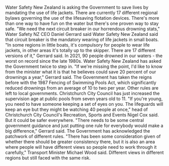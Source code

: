 Water Safety New Zealand is asking the Government to save lives by mandating the use of life jackets.
There are currently 17 different regional bylaws governing the use of the lifesaving flotation devices.
There's more than one way to have fun on the water but there's one proven way to stay safe.
"We need the next circuit breaker in our horrendous drowning stats," Water Safety NZ CEO Daniel Gerrard said
Water Safety New Zealand said that circuit breaker is the mandatory wearing of life jackets in small boats.
"In some regions in little boats, it's compulsory for people to wear life jackets, in other areas it's totally up to the skipper. There are 17 different versions of it," Gerrard said.
In 2021, 90 people drowned in our waters - the worst on record since the late 1980s.
Water Safety New Zealand has asked the Government twice to step in.
"If we're missing the point, I'd like to know from the minister what it is that he believes could save 20 percent of our drownings a year," Gerrard said.
The Government has taken the reigns before with the 1987 Fencing of Swimming Pools Act, which significantly reduced drownings from an average of 10 to two per year.
Other rules are left to local governments. Christchurch City Council has just increased the supervision age at public pools from seven years old to 11.
"If you're young, you need to have someone keeping a set of eyes on you. The lifeguards will keep an eye but they might be watching 40 people at once," head of Christchurch City Council's Recreation, Sports and Events Nigel Cox said.
But it could be safer everywhere.
"There needs to be some central government guidance and just putting one rule for everybody would make a big difference," Gerrard said.
The Government has acknowledged the patchwork of different rules.
"There has been some consideration given of whether there should be greater consistency there, but it is also an area where people will have different views so people need to work through it carefully," Transport Minister Michael Wood said.
Different views in different regions but still faced with the same risk.